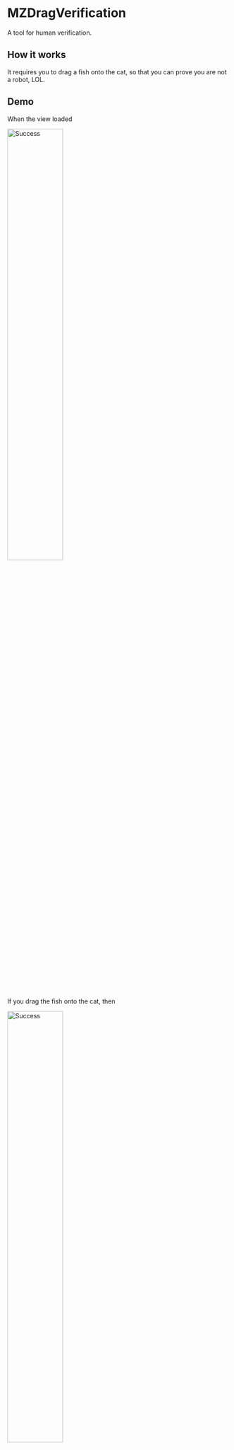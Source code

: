 # MZDragVerification

A tool for human verification.

## How it works

It requires you to drag a fish onto the cat, so that you can prove you are not a robot, LOL.

## Demo

When the view loaded

<img src="https://github.com/mizu-bai/MZDragVerification/blob/main/README.assets/screenshot-start.png" height=50% width=50% alt="Success">

If you drag the fish onto the cat, then 

<img src="https://github.com/mizu-bai/MZDragVerification/blob/main/README.assets/screenshot-success.png" height=50% width=50% alt="Success">

However, when the cat cannot eat the fish 

<img src="https://github.com/mizu-bai/MZDragVerification/blob/main/README.assets/screenshot-fail.png" height=50% width=50% alt="Success">


